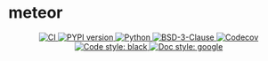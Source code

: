 # meteor

<p align="center">
   <a href="https://github.com/durandtibo/meteor/actions">
      <img alt="CI" src="https://github.com/durandtibo/meteor/workflows/CI/badge.svg?event=push&branch=main">
   </a>
    <a href="https://pypi.org/project/gravitorch/">
      <img alt="PYPI version" src="https://img.shields.io/pypi/v/gravitorch">
    </a>
   <a href="https://pypi.org/project/gravitorch/">
      <img alt="Python" src="https://img.shields.io/pypi/pyversions/gravitorch.svg">
   </a>
   <a href="https://opensource.org/licenses/BSD-3-Clause">
      <img alt="BSD-3-Clause" src="https://img.shields.io/pypi/l/gravitorch">
   </a>
   <a href="https://codecov.io/gh/durandtibo/meteor">
      <img alt="Codecov" src="https://codecov.io/gh/durandtibo/meteor/branch/main/graph/badge.svg">
   </a>
   <a href="https://github.com/psf/black">
     <img  alt="Code style: black" src="https://img.shields.io/badge/code%20style-black-000000.svg">
   </a>
   <a href="https://google.github.io/styleguide/pyguide.html#s3.8-comments-and-docstrings">
     <img  alt="Doc style: google" src="https://img.shields.io/badge/%20style-google-3666d6.svg">
   </a>
   <br/>
</p>
